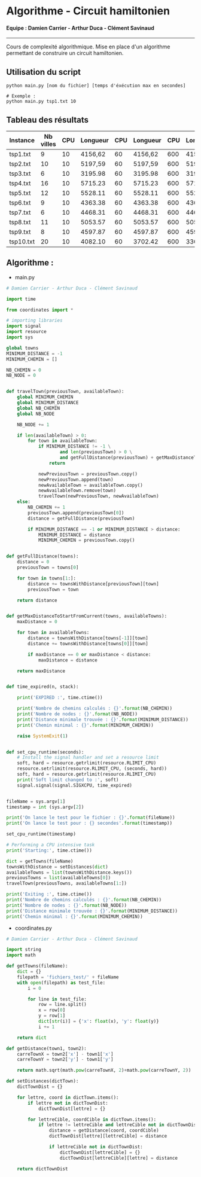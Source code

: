 # Algorithme - Circuit hamiltonien



#### Equipe : Damien Carrier - Arthur Duca - Clément Savinaud

---



Cours de complexité algorithmique.
Mise en place d'un algorithme permettant de construire un circuit hamiltonien.

## Utilisation du script
```text
python main.py [nom du fichier] [temps d'éxécution max en secondes]
```

```shell
# Exemple : 
python main.py tsp1.txt 10
```

## Tableau des résultats

| Instance  | Nb villes | CPU  | Longueur | CPU  | Longueur | CPU  | Longueur |
| --------- | --------- | ---- | -------- | ---- | -------- | ---- | -------- |
| tsp1.txt  | 9         | 10   | 4156,62  | 60   | 4156,62  | 600  | 4156,62  |
| tsp2.txt  | 10        | 10   | 5197,59  | 60   | 5197,59  | 600  | 5197,59  |
| tsp3.txt  | 6         | 10   | 3195.98  | 60   | 3195.98  | 600  | 3195.98  |
| tsp4.txt  | 16        | 10   | 5715.23  | 60   | 5715.23  | 600  | 5715.23  |
| tsp5.txt  | 12        | 10   | 5528.11  | 60   | 5528.11  | 600  | 5528.11  |
| tsp6.txt  | 9         | 10   | 4363.38  | 60   | 4363.38  | 600  | 4363.38  |
| tsp7.txt  | 6         | 10   | 4468.31  | 60   | 4468.31  | 600  | 4468.31  |
| tsp8.txt  | 11        | 10   | 5053.57  | 60   | 5053.57  | 600  | 5053.57  |
| tsp9.txt  | 8         | 10   | 4597.87  | 60   | 4597.87  | 600  | 4597.87  |
| tsp10.txt | 20        | 10   | 4082.10  | 60   | 3702.42  | 600  | 3365.65  |

## Algorithme :

* main.py
```python
# Damien Carrier - Arthur Duca - Clément Savinaud

import time

from coordinates import *

# importing libraries
import signal
import resource
import sys

global towns
MINIMUM_DISTANCE = -1
MINIMUM_CHEMIN = []

NB_CHEMIN = 0
NB_NODE = 0


def travelTown(previousTown, availableTown):
    global MINIMUM_CHEMIN
    global MINIMUM_DISTANCE
    global NB_CHEMIN
    global NB_NODE

    NB_NODE += 1

    if len(availableTown) > 0:
        for town in availableTown:
            if MINIMUM_DISTANCE != -1 \
                    and len(previousTown) > 0 \
                    and getFullDistance(previousTown) + getMaxDistanceToStartFromCurrent(previousTown, availableTown) > MINIMUM_DISTANCE :
                return

            newPreviousTown = previousTown.copy()
            newPreviousTown.append(town)
            newAvailableTown = availableTown.copy()
            newAvailableTown.remove(town)
            travelTown(newPreviousTown, newAvailableTown)
    else:
        NB_CHEMIN += 1
        previousTown.append(previousTown[0])
        distance = getFullDistance(previousTown)

        if MINIMUM_DISTANCE == -1 or MINIMUM_DISTANCE > distance:
            MINIMUM_DISTANCE = distance
            MINIMUM_CHEMIN = previousTown.copy()


def getFullDistance(towns):
    distance = 0
    previousTown = towns[0]

    for town in towns[1:]:
        distance += townsWithDistance[previousTown][town]
        previousTown = town

    return distance


def getMaxDistanceToStartFromCurrent(towns, availableTowns):
    maxDistance = 0

    for town in availableTowns:
        distance = townsWithDistance[towns[-1]][town]
        distance += townsWithDistance[towns[0]][town]

        if maxDistance == 0 or maxDistance < distance:
            maxDistance = distance

    return maxDistance


def time_expired(n, stack):

    print('EXPIRED :', time.ctime())

    print('Nombre de chemins calculés : {}'.format(NB_CHEMIN))
    print('Nombre de nodes : {}'.format(NB_NODE))
    print('Distance minimale trouvée : {}'.format(MINIMUM_DISTANCE))
    print('Chemin minimal : {}'.format(MINIMUM_CHEMIN))

    raise SystemExit(1)


def set_cpu_runtime(seconds):
    # Install the signal handler and set a resource limit
    soft, hard = resource.getrlimit(resource.RLIMIT_CPU)
    resource.setrlimit(resource.RLIMIT_CPU, (seconds, hard))
    soft, hard = resource.getrlimit(resource.RLIMIT_CPU)
    print('Soft limit changed to :', soft)
    signal.signal(signal.SIGXCPU, time_expired)


fileName = sys.argv[1]
timestamp = int (sys.argv[2])

print('On lance le test pour le fichier : {}'.format(fileName))
print('On lance le test pour : {} secondes'.format(timestamp))

set_cpu_runtime(timestamp)

# Performing a CPU intensive task
print('Starting:', time.ctime())

dict = getTowns(fileName)
townsWithDistance = setDistances(dict)
availableTowns = list(townsWithDistance.keys())
previousTowns = list(availableTowns[0])
travelTown(previousTowns, availableTowns[1:])

print('Exiting :', time.ctime())
print('Nombre de chemins calculés : {}'.format(NB_CHEMIN))
print('Nombre de nodes : {}'.format(NB_NODE))
print('Distance minimale trouvée : {}'.format(MINIMUM_DISTANCE))
print('Chemin minimal : {}'.format(MINIMUM_CHEMIN))
```

* coordinates.py
```python
# Damien Carrier - Arthur Duca - Clément Savinaud

import string
import math

def getTowns(fileName):
    dict = {}
    filepath = 'fichiers_test/' + fileName
    with open(filepath) as test_file:
        i = 0

        for line in test_file:
            row = line.split()
            x = row[0]
            y = row[1]
            dict[str(i)] = {'x': float(x), 'y': float(y)}
            i += 1

    return dict

def getDistance(town1, town2):
    carreTownX = town2['x'] - town1['x']
    carreTownY = town2['y'] - town1['y']

    return math.sqrt(math.pow(carreTownX, 2)+math.pow(carreTownY, 2))

def setDistances(dictTown):
    dictTownDist = {}

    for lettre, coord in dictTown.items():
        if lettre not in dictTownDist:
            dictTownDist[lettre] = {}

        for lettreCible, coordCible in dictTown.items():
            if lettre != lettreCible and lettreCible not in dictTownDist[lettre]:
                distance = getDistance(coord, coordCible)
                dictTownDist[lettre][lettreCible] = distance

                if lettreCible not in dictTownDist:
                    dictTownDist[lettreCible] = {}
                    dictTownDist[lettreCible][lettre] = distance

    return dictTownDist
```